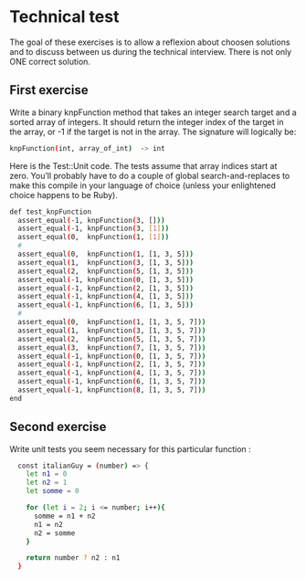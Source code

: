 # Technical test

The goal of these exercises is to allow a reflexion about choosen solutions and to discuss between us during the technical interview. There is not only ONE correct solution.

## First exercise

Write a binary knpFunction method that takes an integer search target and a sorted array of integers. It should return the integer index of the target in the array, or -1 if the target is not in the array. The signature will logically be:

```bash
knpFunction(int, array_of_int)  -> int
```

Here is the Test::Unit code. The tests assume that array indices start at zero. You’ll probably have to do a couple of global search-and-replaces to make this compile in your language of choice (unless your enlightened choice happens to be Ruby).

```bash
def test_knpFunction
  assert_equal(-1, knpFunction(3, []))
  assert_equal(-1, knpFunction(3, [1]))
  assert_equal(0,  knpFunction(1, [1]))
  #
  assert_equal(0,  knpFunction(1, [1, 3, 5]))
  assert_equal(1,  knpFunction(3, [1, 3, 5]))
  assert_equal(2,  knpFunction(5, [1, 3, 5]))
  assert_equal(-1, knpFunction(0, [1, 3, 5]))
  assert_equal(-1, knpFunction(2, [1, 3, 5]))
  assert_equal(-1, knpFunction(4, [1, 3, 5]))
  assert_equal(-1, knpFunction(6, [1, 3, 5]))
  #
  assert_equal(0,  knpFunction(1, [1, 3, 5, 7]))
  assert_equal(1,  knpFunction(3, [1, 3, 5, 7]))
  assert_equal(2,  knpFunction(5, [1, 3, 5, 7]))
  assert_equal(3,  knpFunction(7, [1, 3, 5, 7]))
  assert_equal(-1, knpFunction(0, [1, 3, 5, 7]))
  assert_equal(-1, knpFunction(2, [1, 3, 5, 7]))
  assert_equal(-1, knpFunction(4, [1, 3, 5, 7]))
  assert_equal(-1, knpFunction(6, [1, 3, 5, 7]))
  assert_equal(-1, knpFunction(8, [1, 3, 5, 7]))
end
```

## Second exercise

Write unit tests you seem necessary for this particular function :

```bash
  const italianGuy = (number) => {
    let n1 = 0
    let n2 = 1
    let somme = 0

    for (let i = 2; i <= number; i++){
      somme = n1 + n2
      n1 = n2
      n2 = somme
    }

    return number ? n2 : n1
  }
```
